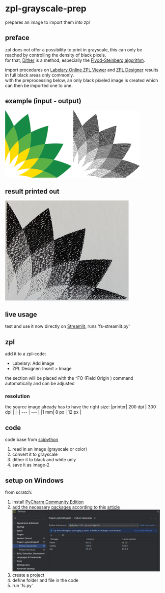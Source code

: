 # zpl-grayscale-prep
prepares an image to import them into zpl

## preface
zpl does not offer a possibility to print in grayscale, this can only be reached by controlling the density of black pixels.  
for that, [Dither](https://en.wikipedia.org/wiki/Dither) is a method, especially the [Flyod-Steinberg algorithm](https://en.wikipedia.org/wiki/Floyd%E2%80%93Steinberg_dithering).  

import procedures on [Labelary Online ZPL Viewer](https://labelary.com/viewer.html) and [ZPL Designer](https://zpldesigner.com/) results in full black areas only commonly.  
with the preprocessing below, an only black pixeled image is created which can then be imported one to one. 

## example (input - output)
![example picture](example.png)

## result printed out
![result picture](result.png)

## live usage
test and use it now directly on [Streamlit](https://zpl-grayscale-prep-v5xzgu2ddg8mqrgwrtazxq.streamlit.app/), runs 'fs-streamlit.py'

## zpl
add it to a zpl-code:
  - Labelary: Add image
  - ZPL Designer: Insert > Image

the section will be placed with the ^FO (Field Origin ) command automatically and can be adjusted

### resolution
the source image already has to have the right size:
|printer| 200 dpi | 300 dpi |
|-| --- | --- |
|1 mm| 8 px | 12 px |

## code
code base from [scipython](https://scipython.com/blog/floyd-steinberg-dithering/)
1. read in an image (grayscale or color)
2. convert it to grayscale
3. dither it to black and white only
4. save it as image-2

## setup on Windows
from scratch:
1. install [PyCharm Community Edition ](https://www.jetbrains.com/pycharm/download/?section=windows)
2. add the necessary [packages](packages.png) according to this [article](https://www.geeksforgeeks.org/how-to-install-numpy-in-pycharm/)
![packages picture](packages.png)
3. create a project
4. define folder and file in the code
5. run 'fs.py'


